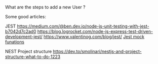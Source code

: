 What are the steps to add a new User ?

Some good articles:

JEST
https://medium.com/@ben.dev.io/node-js-unit-testing-with-jest-b7042d7c2ad0
https://blog.logrocket.com/node-js-express-test-driven-development-jest/
https://www.valentinog.com/blog/jest/
[Jest mock funations](https://jestjs.io/docs/mock-functions)


NEST Project structure
https://dev.to/smolinari/nestjs-and-project-structure-what-to-do-1223